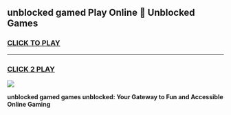 
## unblocked gamed Play Online 👋 Unblocked Games
<h3>
<a href="https://premium.freeplayer.one?title=unblocked_gamed&ref=19F">CLICK TO PLAY</a></h3>
<hr>

<h3>
<a href="https://premium.freeplayer.one?title=unblocked_gamed&ref=19F">CLICK 2 PLAY</a>
  
</h3>

<a href="https://premium.freeplayer.one?title=unblocked_gamed&ref=19F"><img src="https://clearcache.store/games.png"></a>


**unblocked gamed games unblocked: Your Gateway to Fun and Accessible Online Gaming**
